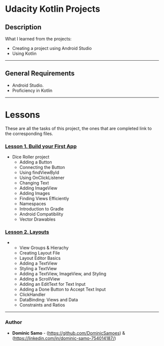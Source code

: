 # Udacity Kotlin Projects

## Description

What I learned from the projects:

* Creating a project using Android Studio
* Using Kotlin

---

## General Requirements
* Android Studio.
* Proficiency in Kotlin

---

# Lessons

These are all the tasks of this project, the ones that are completed link to the corresponding files.

### [Lesson 1. Build your First App ](./DiceRoller)
* Dice Roller project
	- Adding a Button
	- Connecting the Button
	- Using findViewById
	- Using OnClickListener
	- Changing Text
	- Adding ImageView
	- Adding Images
	- Finding Views Efficiently
	- Namespaces
	- Introduction to Gradle
	- Android Compatibility
	- Vector Drawables

### [Lesson 2. Layouts](./AboutMe)
* 
	- View Groups & Hierachy
	- Creating Layout File
	- Layout Editor Basics
	- Adding a TextView
	- Styling a TextView
	- Adding a TextView, ImageView, and Styling
	- Adding a ScrollView
	- Adding an EditText for Text Input
	- Adding a Done Button to Accept Text Input
	- ClickHandler
	- DataBinding: Views and Data
	- Constraints and Ratios

---

### Author
* **Dominic Samo** - (https://github.com/DominicSamoes) & (https://linkedin.com/in/dominic-samo-754014187/)
